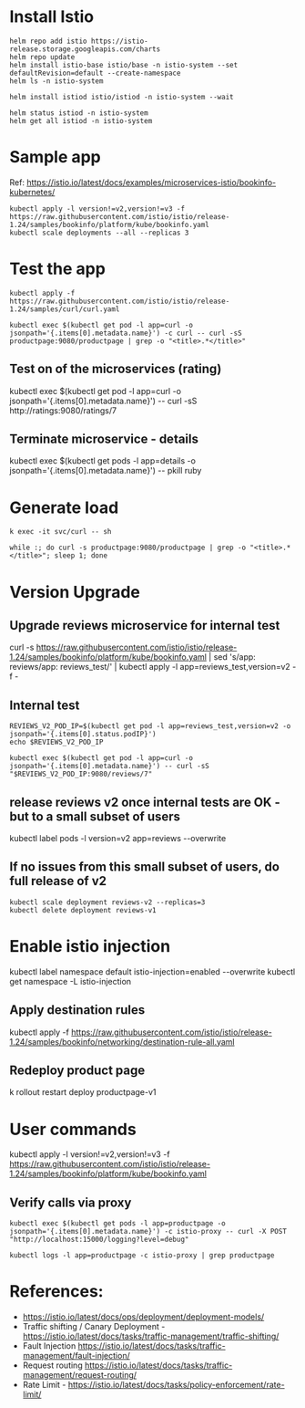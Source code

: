 # Install Istio

```
helm repo add istio https://istio-release.storage.googleapis.com/charts
helm repo update
helm install istio-base istio/base -n istio-system --set defaultRevision=default --create-namespace
helm ls -n istio-system

helm install istiod istio/istiod -n istio-system --wait
```
```
helm status istiod -n istio-system
helm get all istiod -n istio-system
```
# Sample app
Ref: https://istio.io/latest/docs/examples/microservices-istio/bookinfo-kubernetes/


```
kubectl apply -l version!=v2,version!=v3 -f https://raw.githubusercontent.com/istio/istio/release-1.24/samples/bookinfo/platform/kube/bookinfo.yaml
kubectl scale deployments --all --replicas 3
```
# Test the app
```
kubectl apply -f https://raw.githubusercontent.com/istio/istio/release-1.24/samples/curl/curl.yaml

kubectl exec $(kubectl get pod -l app=curl -o jsonpath='{.items[0].metadata.name}') -c curl -- curl -sS productpage:9080/productpage | grep -o "<title>.*</title>"
```

## Test on of the microservices (rating)
kubectl exec $(kubectl get pod -l app=curl -o jsonpath='{.items[0].metadata.name}') -- curl -sS http://ratings:9080/ratings/7

## Terminate microservice - details
kubectl exec $(kubectl get pods -l app=details -o jsonpath='{.items[0].metadata.name}') -- pkill ruby

# Generate load

```
k exec -it svc/curl -- sh

while :; do curl -s productpage:9080/productpage | grep -o "<title>.*</title>"; sleep 1; done
```
# Version Upgrade
## Upgrade reviews microservice for internal test
curl -s https://raw.githubusercontent.com/istio/istio/release-1.24/samples/bookinfo/platform/kube/bookinfo.yaml | sed 's/app: reviews/app: reviews_test/' | kubectl apply -l app=reviews_test,version=v2 -f -

## Internal test
```
REVIEWS_V2_POD_IP=$(kubectl get pod -l app=reviews_test,version=v2 -o jsonpath='{.items[0].status.podIP}')
echo $REVIEWS_V2_POD_IP

kubectl exec $(kubectl get pod -l app=curl -o jsonpath='{.items[0].metadata.name}') -- curl -sS "$REVIEWS_V2_POD_IP:9080/reviews/7"
```
## release reviews v2 once internal tests are OK - but to a small subset of users
kubectl label pods -l version=v2 app=reviews --overwrite
## If no issues from this small subset of users, do full release of v2
```
kubectl scale deployment reviews-v2 --replicas=3
kubectl delete deployment reviews-v1
```

# Enable istio injection
kubectl label namespace default istio-injection=enabled --overwrite
kubectl get namespace -L istio-injection

## Apply destination rules 
kubectl apply -f https://raw.githubusercontent.com/istio/istio/release-1.24/samples/bookinfo/networking/destination-rule-all.yaml

## Redeploy product page
k rollout restart deploy productpage-v1

# User commands
kubectl apply -l version!=v2,version!=v3 -f https://raw.githubusercontent.com/istio/istio/release-1.24/samples/bookinfo/platform/kube/bookinfo.yaml

## Verify calls via proxy
```
kubectl exec $(kubectl get pods -l app=productpage -o jsonpath='{.items[0].metadata.name}') -c istio-proxy -- curl -X POST "http://localhost:15000/logging?level=debug"

kubectl logs -l app=productpage -c istio-proxy | grep productpage
```

# References:
- https://istio.io/latest/docs/ops/deployment/deployment-models/
- Traffic shifting / Canary Deployment - https://istio.io/latest/docs/tasks/traffic-management/traffic-shifting/
- Fault Injection https://istio.io/latest/docs/tasks/traffic-management/fault-injection/
- Request routing https://istio.io/latest/docs/tasks/traffic-management/request-routing/
- Rate Limit - https://istio.io/latest/docs/tasks/policy-enforcement/rate-limit/

